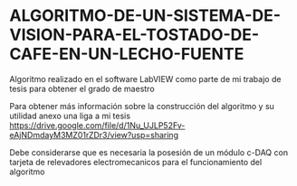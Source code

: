 # ALGORITMO-DE-UN-SISTEMA-DE-VISION-PARA-EL-TOSTADO-DE-CAFE-EN-UN-LECHO-FUENTE
Algoritmo realizado en el software LabVIEW  como parte de mi trabajo de tesis para obtener el grado de maestro

Para obtener más información sobre la construcción del algoritmo y su utilidad anexo una liga a mi tesis https://drive.google.com/file/d/1Nu_UJLP52Fv-eAjNDmdayM3MZ01rZDr3/view?usp=sharing

Debe considerarse que es necesaria la posesión de un módulo c-DAQ con tarjeta de relevadores electromecanicos para el funcionamiento del algoritmo
